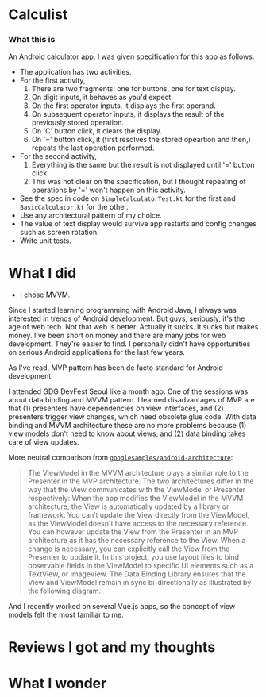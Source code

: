 # Calculist

### What this is

An Android calculator app. I was given specification for this app as follows:

- The application has two activities.
- For the first activity,
  1. There are two fragments: one for buttons, one for text display.
  2. On digit inputs, it behaves as you'd expect.
  3. On the first operator inputs, it displays the first operand.
  4. On subsequent operator inputs, it displays the result of the previously stored operation.
  5. On 'C' button click, it clears the display. 
  6. On '=' button click, it (first resolves the stored opeartion and then,) repeats the last operation performed.
- For the second activity,
  1. Everything is the same but the result is not displayed until '=' button click.
  2. This was not clear on the specification, but I thought repeating of operations by '=' won't happen on this activity.
- See the spec in code on `SimpleCalculatorTest.kt` for the first and `BasicCalculator.kt` for the other. 
- Use any architectural pattern of my choice.
- The value of text display would survive app restarts and config changes such as screen rotation.
- Write unit tests.

# What I did

- I chose MVVM.

Since I started learning programming with Android Java, I always was interested in trends of Android development.
But guys, seriously, it's the age of web tech. Not that web is better. Actually it sucks. It sucks but makes money. 
I've been short on money and there are many jobs for web development. They're easier to find.
I personally didn't have opportunities on serious Android applications for the last few years.

As I've read, MVP pattern has been de facto standard for Android development. 

I attended GDG DevFest Seoul like a month ago. One of the sessions was about data binding and MVVM pattern.
I learned disadvantages of MVP are that (1) presenters have dependencies on view interfaces,
and (2) presenters trigger view changes, which need obsolete glue code.
With data binding and MVVM architecture these are no more problems because
(1) view models don't need to know about views, and (2) data binding takes care of view updates.

More neutral comparison from [`googlesamples/android-architecture`](https://github.com/googlesamples/android-architecture/tree/todo-mvvm-databinding/#designing-the-app):
> The ViewModel in the MVVM architecture plays a similar role to the Presenter in the MVP architecture. The two architectures differ in the way that the View communicates with the ViewModel or Presenter respectively:
When the app modifies the ViewModel in the MVVM architecture, the View is automatically updated by a library or framework. You can’t update the View directly from the ViewModel, as the ViewModel doesn't have access to the necessary reference.
You can however update the View from the Presenter in an MVP architecture as it has the necessary reference to the View. When a change is necessary, you can explicitly call the View from the Presenter to update it. In this project, you use layout files to bind observable fields in the ViewModel to specific UI elements such as a TextView, or ImageView. The Data Binding Library ensures that the View and ViewModel remain in sync bi-directionally as illustrated by the following diagram.


And I recently worked on several Vue.js apps, so the concept of view models felt the most familiar to me.

# Reviews I got and my thoughts

# What I wonder
